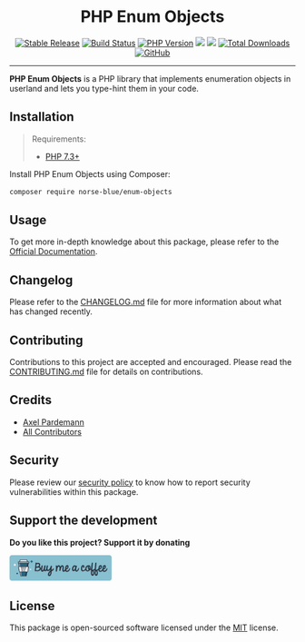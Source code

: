 <div align="center">
  <h1>PHP Enum Objects</h1>
  <p align="center"> 
    <a href="https://packagist.org/packages/norse-blue/enum-objects"><img alt="Stable Release" src="https://img.shields.io/packagist/v/norse-blue/enum-objects.svg?color=%235e81ac&style=popout-square"></a>
    <a href="https://circleci.com/gh/norse-blue/php-enum-objects/tree/master"><img alt="Build Status" src="https://img.shields.io/circleci/project/github/norse-blue/php-enum-objects/master.svg?color=%23a3be8c&style=popout-square"></a>
    <a href="https://php.net/releases"><img alt="PHP Version" src="https://img.shields.io/packagist/php-v/norse-blue/enum-objects.svg?color=%23b48ead&style=popout-square"></a>
    <a href="https://codeclimate.com/github/norse-blue/php-enum-objects/maintainability"><img src="https://api.codeclimate.com/v1/badges/6cf57e36f710747a2fda/maintainability" /></a>
    <a href="https://codeclimate.com/github/norse-blue/php-enum-objects/test_coverage"><img src="https://api.codeclimate.com/v1/badges/6cf57e36f710747a2fda/test_coverage" /></a>
    <a href="https://packagist.org/packages/norse-blue/enum-objects"><img alt="Total Downloads" src="https://img.shields.io/packagist/dt/norse-blue/enum-objects.svg?color=%235e81ac&style=popout-square"></a>
    <a href="https://packagist.org/packages/norse-blue/enum-objects"><img alt="GitHub" src="https://img.shields.io/github/license/norse-blue/php-enum-objects.svg?color=%235e81ac&style=popout-square"></a>
  </p>
</div>
<hr>

**PHP Enum Objects** is a PHP library that implements enumeration objects in userland and lets you type-hint them in your code.

## Installation

>Requirements:
>- [PHP 7.3+](https://php.net/releases)

Install PHP Enum Objects using Composer:

```bash
composer require norse-blue/enum-objects
```

## Usage

To get more in-depth knowledge about this package, please refer to the [Official Documentation](https://norse-blue.github.io/php-enum-objects/).

## Changelog

Please refer to the [CHANGELOG.md](CHANGELOG.md) file for more information about what has changed recently.

## Contributing

Contributions to this project are accepted and encouraged. Please read the [CONTRIBUTING.md](.github/CONTRIBUTING.md) file for details on contributions.

## Credits

- [Axel Pardemann](https://github.com/axelitus)
- [All Contributors](../../contributors)

## Security

Please review our [security policy](https://github.com/norse-blue/php-enum-objects/security/policy) to know how to report security vulnerabilities within this package.

## Support the development

**Do you like this project? Support it by donating**

<a href="https://www.buymeacoffee.com/axelitus"><img src="docs/assets/images/buy-me-a-coffee.svg" width="180" alt="Buy me a coffee"></img></a>

## License

This package is open-sourced software licensed under the [MIT](LICENSE.md) license.
